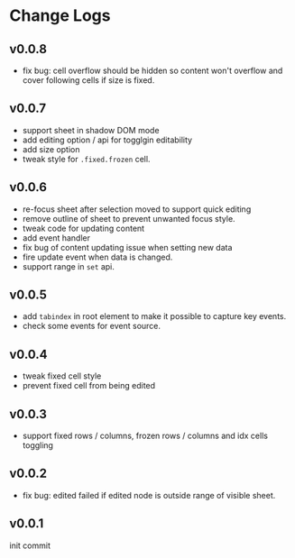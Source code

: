 # Change Logs

## v0.0.8

 - fix bug: cell overflow should be hidden so content won't overflow and cover following cells if size is fixed.


## v0.0.7

 - support sheet in shadow DOM mode
 - add editing option / api for togglgin editability
 - add size option
 - tweak style for `.fixed.frozen` cell.


## v0.0.6

 - re-focus sheet after selection moved to support quick editing
 - remove outline of sheet to prevent unwanted focus style.
 - tweak code for updating content
 - add event handler
 - fix bug of content updating issue when setting new data
 - fire update event when data is changed.
 - support range in `set` api.


## v0.0.5

 - add `tabindex` in root element to make it possible to capture key events.
 - check some events for event source.


## v0.0.4

 - tweak fixed cell style
 - prevent fixed cell from being edited


## v0.0.3

 - support fixed rows / columns, frozen rows / columns and idx cells toggling


## v0.0.2

 - fix bug: edited failed if edited node is outside range of visible sheet.


## v0.0.1

init commit
